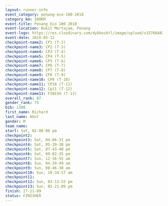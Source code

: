 ```yaml
--- 
layout: runner-info 
event_category: penang-eco-100-2018 
category_km: 100KM 
event-title: Penang Eco 100 2018 
event-location: Bukit Mertajam, Penang 
event-logo: https://res.cloudinary.com/dykbosktl/image/upload/v1576648106/Logo/Logo_lovxhg.jpg 
event-date: 2018-05-12 
checkpoint-name2: CP1 (T-2) 
checkpoint-name3: CP2 (T-3) 
checkpoint-name4: CP3 (T-4) 
checkpoint-name5: CP4 (T-5) 
checkpoint-name6: CP5 (T-6) 
checkpoint-name7: CP6 (T-7) 
checkpoint-name8: CP7 (T-8) 
checkpoint-name9: CP8 (T-9) 
checkpoint-name10: CP9 (T-10) 
checkpoint-name11: CP10 (T-11) 
checkpoint-name12: Cp11 (T-12) 
checkpoint-name13: FINISH (T-13) 
overall_rank: 87
gender_rank: 75
bib: 1308
first_name: Richard
last_name: Akol
gender: M
team_name: 
start: Sat, 02-00-00 pm
checkpoint2: 
checkpoint3: Sat, 04-06-31 pm
checkpoint4: Sat, 05-39-38 pm
checkpoint5: Sat, 07-43-40 pm
checkpoint6: Sat, 09-02-35 pm
checkpoint7: Sun, 12-16-55 am
checkpoint8: Sun, 04-39-49 am
checkpoint9: Sun, 08-46-30 am
checkpoint10: Sun, 10-34-57 am
checkpoint11: 
checkpoint12: Sun, 03-13-52 pm
checkpoint13: Sun, 05-21-09 pm
finish: 27-21-09
status: FINISHER
--- 
```

